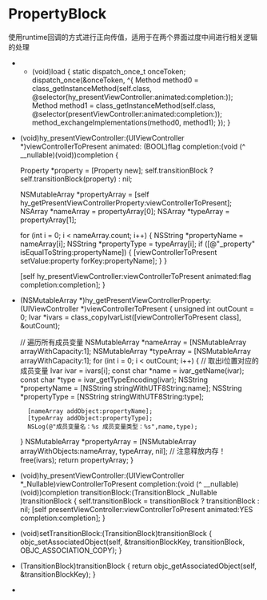 # PropertyBlock
使用runtime回调的方式进行正向传值，适用于在两个界面过度中间进行相关逻辑的处理

- + (void)load {
    static dispatch_once_t onceToken;
    dispatch_once(&onceToken, ^{
        Method method0 = class_getInstanceMethod(self.class, @selector(hy_presentViewController:animated:completion:));
        Method method1 = class_getInstanceMethod(self.class, @selector(presentViewController:animated:completion:));
        method_exchangeImplementations(method0, method1);
    });
}

- (void)hy_presentViewController:(UIViewController *)viewControllerToPresent animated: (BOOL)flag completion:(void (^ __nullable)(void))completion {
    
    Property *property = [Property new];
    self.transitionBlock ? self.transitionBlock(property) : nil;
    
    NSMutableArray *propertyArray = [self hy_getPresentViewControllerProperty:viewControllerToPresent];
    NSArray *nameArray = propertyArray[0];
    NSArray *typeArray = propertyArray[1];
    
    for (int i = 0; i < nameArray.count; i++) {
        NSString *propertyName = nameArray[i];
        NSString *propertyType = typeArray[i];
        if ([@"_property" isEqualToString:propertyName]) {
            [viewControllerToPresent setValue:property forKey:propertyName];
        }
    }
    
    [self hy_presentViewController:viewControllerToPresent animated:flag completion:completion];
}

- (NSMutableArray *)hy_getPresentViewControllerProperty:(UIViewController *)viewControllerToPresent {
    unsigned int outCount = 0;
    Ivar *ivars = class_copyIvarList([viewControllerToPresent class], &outCount);
    
    
    // 遍历所有成员变量
    NSMutableArray *nameArray = [NSMutableArray arrayWithCapacity:1];
    NSMutableArray *typeArray = [NSMutableArray arrayWithCapacity:1];
    for (int i = 0; i < outCount; i++) {
        // 取出i位置对应的成员变量
        Ivar ivar = ivars[i];
        const char *name = ivar_getName(ivar);
        const char *type = ivar_getTypeEncoding(ivar);
        NSString *propertyName = [NSString stringWithUTF8String:name];
        NSString *propertyType = [NSString stringWithUTF8String:type];
        
        [nameArray addObject:propertyName];
        [typeArray addObject:propertyType];
        NSLog(@"成员变量名：%s 成员变量类型：%s",name,type);
    }
    NSMutableArray *propertyArray = [NSMutableArray arrayWithObjects:nameArray, typeArray, nil];
    // 注意释放内存！
    free(ivars);
    return propertyArray;
}

- (void)hy_presentViewController:(UIViewController *_Nullable)viewControllerToPresent completion:(void (^ __nullable)(void))completion transitionBlock:(TransitionBlock _Nullable )transitionBlock {
    self.transitionBlock = transitionBlock ? transitionBlock : nil;
    [self presentViewController:viewControllerToPresent animated:YES completion:completion];
}

- (void)setTransitionBlock:(TransitionBlock)transitionBlock {
    objc_setAssociatedObject(self, &transitionBlockKey, transitionBlock, OBJC_ASSOCIATION_COPY);
}

- (TransitionBlock)transitionBlock {
    return objc_getAssociatedObject(self, &transitionBlockKey);
}
- 
